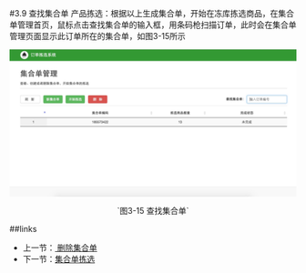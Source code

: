 #3.9 查找集合单
产品拣选：根据以上生成集合单，开始在冻库拣选商品，在集合单管理首页，鼠标点击查找集合单的输入框，用条码枪扫描订单，此时会在集合单管理页面显示此订单所在的集合单，如图3-15所示

<img src="images/集合单管理查找集合单.png" width = "" height = "" alt="拣选系统" align=center />
 <p align=center> `图3-15 查找集合单` </p>
 
##links
 + 上一节：[ 删除集合单](3.8.md)
 + 下一节：[集合单拣选](3.10.md)

